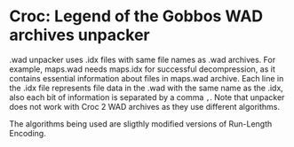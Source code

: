 # Croc: Legend of the Gobbos WAD archives unpacker
.wad unpacker uses .idx files with same file names as .wad archives. For example, maps.wad needs maps.idx for successful decompression, as it contains essential information about files in maps.wad archive. Each line in the .idx file represents file data in the .wad with the same name as the .idx, also each bit of information is separated by a comma `,`. Note that unpacker does not work with Croc 2 WAD archives as they use different algorithms.

The algorithms being used are sligthly modified versions of Run-Length Encoding.

